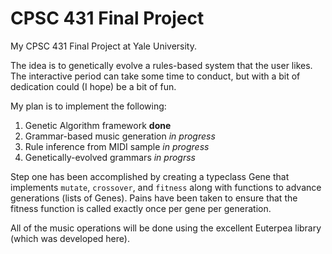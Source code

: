 CPSC 431 Final Project
======================

My CPSC 431 Final Project at Yale University.

The idea is to genetically evolve a rules-based system that the user likes. The interactive period can take some time to conduct, but with a bit of dedication could (I hope) be a bit of fun.

My plan is to implement the following:

1. Genetic Algorithm framework     **done**
2. Grammar-based music generation  *in progress*
3. Rule inference from MIDI sample *in progress*
4. Genetically-evolved grammars    *in progrss*

Step one has been accomplished by creating a typeclass Gene that implements `mutate`, `crossover`, and `fitness` along with functions to advance generations (lists of Genes).
Pains have been taken to ensure that the fitness function is called exactly once per gene per generation.

All of the music operations will be done using the excellent Euterpea library (which was developed here).
